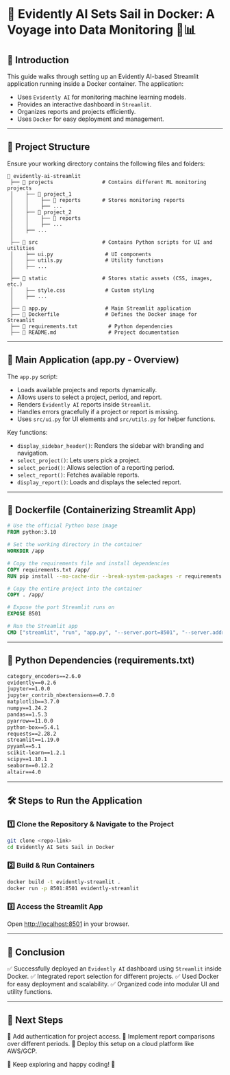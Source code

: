 # 🚢 Evidently AI Sets Sail in Docker: A Voyage into Data Monitoring 🐳📊

## 📌 Introduction

This guide walks through setting up an Evidently AI-based Streamlit application running inside a Docker container. The application:

-   Uses `Evidently AI` for monitoring machine learning models.
-   Provides an interactive dashboard in `Streamlit`.
-   Organizes reports and projects efficiently.
-   Uses `Docker` for easy deployment and management.

---

## 📂 Project Structure

Ensure your working directory contains the following files and folders:

```
📁 evidently-ai-streamlit
 ├── 📂 projects                # Contains different ML monitoring projects
 │    ├── 📂 project_1
 │    │    ├── 📂 reports       # Stores monitoring reports
 │    │    ├── ...
 │    ├── 📂 project_2
 │    │    ├── 📂 reports
 │    │    ├── ...
 │    ├── ...
 │
 ├── 📂 src                     # Contains Python scripts for UI and utilities
 │    ├── ui.py                 # UI components
 │    ├── utils.py              # Utility functions
 │    ├── ...
 │
 ├── 📂 static                  # Stores static assets (CSS, images, etc.)
 │    ├── style.css             # Custom styling
 │    ├── ...
 │
 ├── 📄 app.py                   # Main Streamlit application
 ├── 📄 Dockerfile               # Defines the Docker image for Streamlit
 ├── 📄 requirements.txt          # Python dependencies
 ├── 📄 README.md                 # Project documentation
```

---

## 📝 Main Application (app.py - Overview)

The `app.py` script:

-   Loads available projects and reports dynamically.
-   Allows users to select a project, period, and report.
-   Renders `Evidently AI` reports inside `Streamlit`.
-   Handles errors gracefully if a project or report is missing.
-   Uses `src/ui.py` for UI elements and `src/utils.py` for helper functions.

Key functions:

-   `display_sidebar_header()`: Renders the sidebar with branding and navigation.
-   `select_project()`: Lets users pick a project.
-   `select_period()`: Allows selection of a reporting period.
-   `select_report()`: Fetches available reports.
-   `display_report()`: Loads and displays the selected report.

---

## 🐳 Dockerfile (Containerizing Streamlit App)

```dockerfile
# Use the official Python base image
FROM python:3.10

# Set the working directory in the container
WORKDIR /app

# Copy the requirements file and install dependencies
COPY requirements.txt /app/
RUN pip install --no-cache-dir --break-system-packages -r requirements.txt

# Copy the entire project into the container
COPY . /app/

# Expose the port Streamlit runs on
EXPOSE 8501

# Run the Streamlit app
CMD ["streamlit", "run", "app.py", "--server.port=8501", "--server.address=0.0.0.0"]
```

---

## 🐍 Python Dependencies (requirements.txt)

```txt
category_encoders==2.6.0
evidently==0.2.6
jupyter==1.0.0
jupyter_contrib_nbextensions==0.7.0
matplotlib==3.7.0
numpy==1.24.2
pandas==1.5.3
pyarrow==11.0.0
python-box==5.4.1
requests==2.28.2
streamlit==1.19.0
pyyaml==5.1
scikit-learn==1.2.1
scipy==1.10.1
seaborn==0.12.2
altair==4.0
```

---

## 🛠 Steps to Run the Application

### 1️⃣ Clone the Repository & Navigate to the Project

```sh
git clone <repo-link>
cd Evidently AI Sets Sail in Docker
```

### 2️⃣ Build & Run Containers

```sh
docker build -t evidently-streamlit .
docker run -p 8501:8501 evidently-streamlit
```
 
### 3️⃣ Access the Streamlit App

Open [http://localhost:8501](http://localhost:8501) in your browser.


---

## 🎯 Conclusion

✅ Successfully deployed an `Evidently AI` dashboard using `Streamlit` inside Docker.
✅ Integrated report selection for different projects.
✅ Used Docker for easy deployment and scalability.
✅ Organized code into modular UI and utility functions.

---

## 🚀 Next Steps

🔹 Add authentication for project access.
🔹 Implement report comparisons over different periods.
🔹 Deploy this setup on a cloud platform like AWS/GCP.

🎯 Keep exploring and happy coding! 🚀
